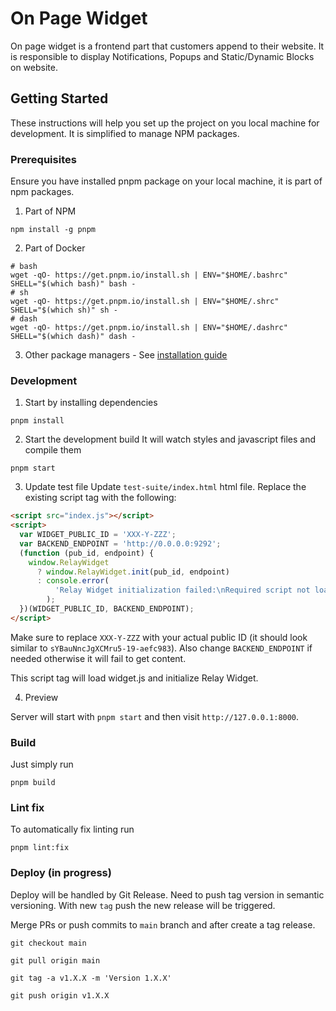 # On Page Widget

On page widget is a frontend part that customers append to their website. It is responsible to display Notifications, Popups and Static/Dynamic Blocks on website.

## Getting Started

These instructions will help you set up the project on you local machine for development. It is simplified to manage NPM packages.

### Prerequisites

Ensure you have installed pnpm package on your local machine, it is part of npm packages.

1. Part of NPM

```
npm install -g pnpm
```

2. Part of Docker

```
# bash
wget -qO- https://get.pnpm.io/install.sh | ENV="$HOME/.bashrc" SHELL="$(which bash)" bash -
# sh
wget -qO- https://get.pnpm.io/install.sh | ENV="$HOME/.shrc" SHELL="$(which sh)" sh -
# dash
wget -qO- https://get.pnpm.io/install.sh | ENV="$HOME/.dashrc" SHELL="$(which dash)" dash -
```

3. Other package managers - See [installation guide](https://pnpm.io/installation)

### Development

1. Start by installing dependencies

```
pnpm install
```

2. Start the development build
   It will watch styles and javascript files and compile them

```
pnpm start
```

3. Update test file
   Update `test-suite/index.html` html file. Replace the existing script tag with the following:

```html
<script src="index.js"></script>
<script>
  var WIDGET_PUBLIC_ID = 'XXX-Y-ZZZ';
  var BACKEND_ENDPOINT = 'http://0.0.0.0:9292';
  (function (pub_id, endpoint) {
    window.RelayWidget
      ? window.RelayWidget.init(pub_id, endpoint)
      : console.error(
          'Relay Widget initialization failed:\nRequired script not loaded. Ensure the Relay Widget script is included before initializing the widget.'
        );
  })(WIDGET_PUBLIC_ID, BACKEND_ENDPOINT);
</script>
```

Make sure to replace `XXX-Y-ZZZ` with your actual public ID (it should look similar to `sYBauNncJgXCMru5-19-aefc983`). Also change `BACKEND_ENDPOINT` if needed otherwise it will fail to get content.

This script tag will load widget.js and initialize Relay Widget.

4. Preview

Server will start with `pnpm start` and then visit `http://127.0.0.1:8000`.

### Build

Just simply run

```
pnpm build
```

### Lint fix

To automatically fix linting run

```
pnpm lint:fix
```

### Deploy (in progress)

Deploy will be handled by Git Release. Need to push tag version in semantic versioning. With new `tag` push the new release will be triggered.

Merge PRs or push commits to `main` branch and after create a tag release.

```
git checkout main

git pull origin main

git tag -a v1.X.X -m 'Version 1.X.X'

git push origin v1.X.X
```
